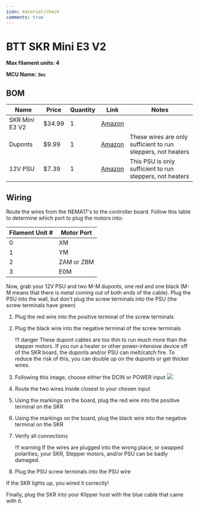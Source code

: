 ```yaml
---
icon: material/check
comments: true
---
```


# BTT SKR Mini E3 V2

**Max filament units: 4**

**MCU Name: `3ms`**

## BOM

| Name | Price | Quantity | Link | Notes |
| - | - | - | - | - |
| SKR Mini E3 V2 | $34.99 | 1 | [Amazon](https://a.co/d/0hgHU9JX) | |
Duponts | $9.99 | 1 | [Amazon](https://a.co/d/6QwGxhH) | These wires are only sufficient to run steppers, not heaters |
| 12V PSU | $7.39 | 1 | [Amazon](https://a.co/d/gLC1eli) | This PSU is only sufficient to run steppers, not heaters |

## Wiring

Route the wires from the NEMA17's to the controller board. Follow this table to determine which port to plug the motors into:

| Filament Unit # | Motor Port |
| - | - |
| 0 | XM |
| 1 | YM |
| 2 | ZAM or ZBM |
| 3 | E0M |

Now, grab your 12V PSU and two M-M duponts, one red and one black (M-M means that there is metal coming out of both ends of the cable). Plug the PSU into the wall, but don't plug the screw terminals into the PSU (the screw terminals have green)

1. Plug the red wire into the positive terminal of the screw terminals
2. Plug the black wire into the negative terminal of the screw terminals

    !!! danger
        These dupont cables are too thin to run much more than the stepper motors. If you run a heater or other power-intensive device off of the SKR board, the duponts and/or PSU can melt/catch fire. To reduce the risk of this, you can double up on the duponts or get thicker wires.

3. Following this image, choose either the DCIN or POWER input
![](skrminie3v2pins.jpg)
4. Route the two wires inside closest to your chosen input
5. Using the markings on the board, plug the red wire into the positive terminal on the SKR
6. Using the markings on the board, plug the black wire into the negative terminal on the SKR
7. Verify all connections

    !!! warning
        If the wires are plugged into the wrong place, or swapped polarities, your SKR, Stepper motors, and/or PSU can be badly damaged.

8. Plug the PSU screw terminals into the PSU wire

If the SKR lights up, you wired it correctly!

Finally, plug the SKR into your Klipper host with the blue cable that came with it.